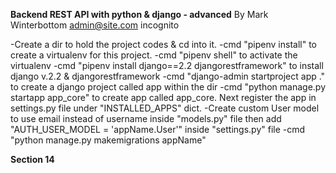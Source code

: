 **Backend REST API with python & django - advanced**
By Mark Winterbottom
admin@site.com
incognito

-Create a dir to hold the project codes & cd into it.
-cmd "pipenv install" to create a virtualenv for this project.
-cmd "pipenv shell" to activate the virtualenv
-cmd "pipenv install django==2.2 djangorestframework" to install django v.2.2 & djangorestframework
-cmd "django-admin startproject app ." to create a django project called app within the dir
-cmd "python manage.py startapp app_core" to create app called app_core. Next register the app in settings.py file under "INSTALLED_APPS" dict.
-Create custom User model to use email instead of username inside "models.py" file then add
"AUTH_USER_MODEL = 'appName.User'" inside "settings.py" file
-cmd "python manage.py makemigrations appName"

**Section 14**

